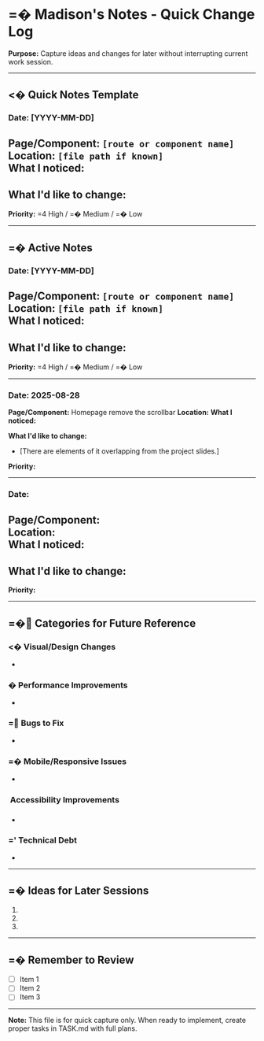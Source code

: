 # =� Madison's Notes - Quick Change Log

**Purpose:** Capture ideas and changes for later without interrupting current work session.

---

## <� Quick Notes Template

### Date: [YYYY-MM-DD]
**Page/Component:** `[route or component name]`  
**Location:** `[file path if known]`  
**What I noticed:**  
- 

**What I'd like to change:**  
- 

**Priority:** =4 High / =� Medium / =� Low

---

## =� Active Notes
### Date: [YYYY-MM-DD]
**Page/Component:** `[route or component name]`  
**Location:** `[file path if known]`  
**What I noticed:**  
- 

**What I'd like to change:**  
- 

**Priority:** =4 High / =� Medium / =� Low

---
### Date: 2025-08-28
**Page/Component:**  Homepage remove the scrollbar
**Location:** 
**What I noticed:**  


**What I'd like to change:**  
- [There are elements of it overlapping from the project slides.]

**Priority:** 

---

### Date: 
**Page/Component:**  
**Location:**  
**What I noticed:**  
- 

**What I'd like to change:**  
- 

**Priority:** 

---

## =� Categories for Future Reference

### <� Visual/Design Changes
- 

### � Performance Improvements
- 

### = Bugs to Fix
- 

### =� Mobile/Responsive Issues
- 

###  Accessibility Improvements
- 

### =' Technical Debt
- 

---

## =� Ideas for Later Sessions

1. 

2. 

3. 

---

## =� Remember to Review

- [ ] Item 1
- [ ] Item 2
- [ ] Item 3

---

**Note:** This file is for quick capture only. When ready to implement, create proper tasks in TASK.md with full plans.